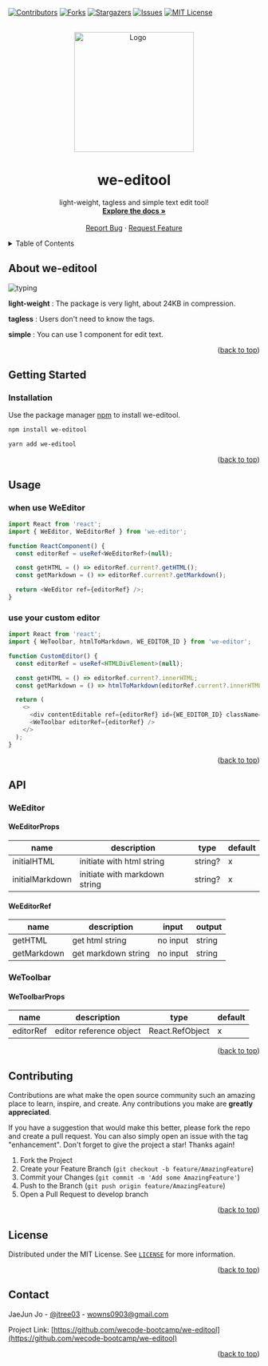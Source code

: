 <div id="top"></div>

<!-- PROJECT SHIELDS -->

[![Contributors][contributors-shield]][contributors-url]
[![Forks][forks-shield]][forks-url]
[![Stargazers][stars-shield]][stars-url]
[![Issues][issues-shield]][issues-url]
[![MIT License][license-shield]][license-url]

<br />

<!-- PROJECT LOGO -->

<div align="center">
  <a href="https://github.com/wecode-bootcamp/we-editool">
    <img width="240" alt="Logo" src="https://user-images.githubusercontent.com/20152376/174044054-a0818405-4498-429e-a2bf-0c4edced080b.png">
  </a>

  <h1 align="center">we-editool</h3>

  <p align="center">
    light-weight, tagless and simple text edit tool!
    <br />
    <a href="https://github.com/wecode-bootcamp/we-editool#about-we-editool"><strong>Explore the docs »</strong></a>
    <br />
    <br />
    <a href="https://github.com/wecode-bootcamp/we-editool/issues">Report Bug</a>
    ·
    <a href="https://github.com/wecode-bootcamp/we-editool/issues">Request Feature</a>
  </p>
</div>

<!-- TABLE OF CONTENTS -->

<details>
  <summary>Table of Contents</summary>
  <ol>
    <li>
      <a href="#about-we-editool">About we-editool</a>
    </li>
    <li>
      <a href="#getting-started">Getting Started</a>
      <ul>
        <li><a href="#installation">Installation</a></li>
      </ul>
    </li>
    <li><a href="#usage">Usage</a></li>
    <li><a href="#api">API</a></li>
    <li><a href="#contributing">Contributing</a></li>
    <li><a href="#license">License</a></li>
    <li><a href="#contact">Contact</a></li>
    <li><a href="#acknowledgments">Acknowledgments</a></li>
  </ol>
</details>

<!-- ABOUT THE PROJECT -->

## About we-editool

![typing](https://user-images.githubusercontent.com/20152376/174046345-15243970-0b0a-4cc9-a351-23ba4cdb0a97.gif)

**light-weight** : The package is very light, about 24KB in compression.

**tagless** : Users don't need to know the tags.

**simple** : You can use 1 component for edit text.

<p align="right">(<a href="#top">back to top</a>)</p>

<!-- GETTING STARTED -->

## Getting Started

### Installation

Use the package manager [npm](https://npmjs.com/package/we-editool) to install we-editool.

```sh
npm install we-editool
```

```sh
yarn add we-editool
```

<p align="right">(<a href="#top">back to top</a>)</p>

<!-- USAGE EXAMPLES -->

## Usage

### when use WeEditor

```typescript
import React from 'react';
import { WeEditor, WeEditorRef } from 'we-editor';

function ReactComponent() {
  const editorRef = useRef<WeEditorRef>(null);

  const getHTML = () => editorRef.current?.getHTML();
  const getMarkdown = () => editorRef.current?.getMarkdown();

  return <WeEditor ref={editorRef} />;
}
```

### use your custom editor

```typescript
import React from 'react';
import { WeToolbar, htmlToMarkdown, WE_EDITOR_ID } from 'we-editor';

function CustomEditor() {
  const editorRef = useRef<HTMLDivElement>(null);

  const getHTML = () => editorRef.current?.innerHTML;
  const getMarkdown = () => htmlToMarkdown(editorRef.current?.innerHTML);

  return (
    <>
      <div contentEditable ref={editorRef} id={WE_EDITOR_ID} className="editor" />
      <WeToolbar editorRef={editorRef} />
    </>
  );
}
```

<p align="right">(<a href="#top">back to top</a>)</p>

<!-- API -->

## API

### WeEditor

#### WeEditorProps

| name            | description                   | type    | default |
| --------------- | ----------------------------- | ------- | ------- |
| initialHTML     | initiate with html string     | string? | x       |
| initialMarkdown | initiate with markdown string | string? | x       |

#### WeEditorRef

| name        | description         | input    | output |
| ----------- | ------------------- | -------- | ------ |
| getHTML     | get html string     | no input | string |
| getMarkdown | get markdown string | no input | string |

### WeToolbar

#### WeToolbarProps

| name      | description             | type                            | default |
| --------- | ----------------------- | ------------------------------- | ------- |
| editorRef | editor reference object | React.RefObject<HTMLDivElement> | x       |

<p align="right">(<a href="#top">back to top</a>)</p>

<!-- CONTRIBUTING -->

## Contributing

Contributions are what make the open source community such an amazing place to learn, inspire, and create. Any contributions you make are **greatly appreciated**.

If you have a suggestion that would make this better, please fork the repo and create a pull request. You can also simply open an issue with the tag "enhancement".
Don't forget to give the project a star! Thanks again!

1. Fork the Project
2. Create your Feature Branch (`git checkout -b feature/AmazingFeature`)
3. Commit your Changes (`git commit -m 'Add some AmazingFeature'`)
4. Push to the Branch (`git push origin feature/AmazingFeature`)
5. Open a Pull Request to develop branch

<p align="right">(<a href="#top">back to top</a>)</p>

<!-- LICENSE -->

## License

Distributed under the MIT License. See [`LICENSE`][license-url] for more information.

<p align="right">(<a href="#top">back to top</a>)</p>

<!-- CONTACT -->

## Contact

JaeJun Jo - [@jtree03](https://twitter.com/jtree03) - [wowns0903@gmail.com](mailto:wowns0903@gmail.com)

Project Link: [https://github.com/wecode-bootcamp/we-editool](https://github.com/wecode-bootcamp/we-editool)

<p align="right">(<a href="#top">back to top</a>)</p>

<!-- https://www.markdownguide.org/basic-syntax/#reference-style-links -->

<!-- MARKDOWN LINKS -->

[contributors-shield]: https://img.shields.io/github/contributors/wecode-bootcamp/we-editool.svg?style=for-the-badge
[contributors-url]: https://github.com/wecode-bootcamp/we-editool/graphs/contributors
[forks-shield]: https://img.shields.io/github/forks/wecode-bootcamp/we-editool.svg?style=for-the-badge
[forks-url]: https://github.com/wecode-bootcamp/we-editool/network/members
[stars-shield]: https://img.shields.io/github/stars/wecode-bootcamp/we-editool.svg?style=for-the-badge
[stars-url]: https://github.com/wecode-bootcamp/we-editool/stargazers
[issues-shield]: https://img.shields.io/github/issues/wecode-bootcamp/we-editool.svg?style=for-the-badge
[issues-url]: https://github.com/wecode-bootcamp/we-editool/issues
[license-shield]: https://img.shields.io/github/license/wecode-bootcamp/we-editool.svg?style=for-the-badge
[license-url]: https://github.com/wecode-bootcamp/we-editool/blob/main/LICENSE
